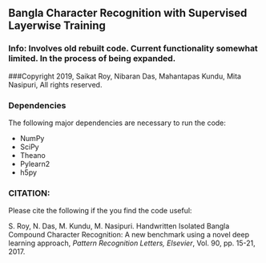 ## Bangla Character Recognition with Supervised Layerwise Training

### Info: Involves old rebuilt code. Current functionality somewhat limited. In the process of being expanded.

###Copyright 2019, Saikat Roy, Nibaran Das, Mahantapas Kundu, Mita Nasipuri, All rights reserved.

### Dependencies

The following major dependencies are necessary to run the code:
- NumPy
- SciPy
- Theano
- Pylearn2
- h5py


### CITATION:

Please cite the following if the you find the code useful:

S. Roy, N. Das, M. Kundu, M. Nasipuri. Handwritten Isolated Bangla Compound Character Recognition: A new benchmark using a novel deep learning approach, _Pattern Recognition Letters, Elsevier_, Vol. 90, pp. 15-21, 2017.
